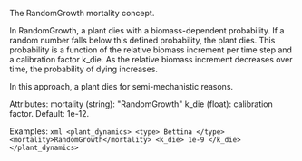 The RandomGrowth mortality concept.

In RandomGrowth, a plant dies with a biomass-dependent probability. 
If a random number falls below this defined probability, the plant dies. 
This probability is a function of the relative biomass increment per time step and a calibration factor k_die. 
As the relative biomass increment decreases over time, the probability of dying increases.

In this approach, a plant dies for semi-mechanistic reasons.

Attributes:
    mortality (string): "RandomGrowth"
    k_die (float): calibration factor. Default: 1e-12.

Examples:
    ```xml
    <plant_dynamics>
        <type> Bettina </type>
        <mortality>RandomGrowth</mortality>
        <k_die> 1e-9 </k_die>
    </plant_dynamics>
    ```
